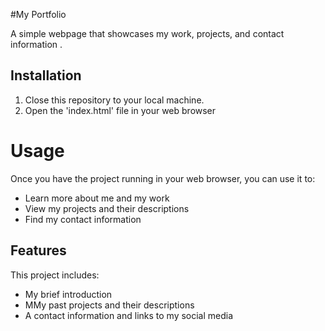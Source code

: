#My Portfolio 

A simple webpage that showcases my work, projects, and contact information . 

## Installation 
1. Close this repository to your local machine. 
2. Open the 'index.html' file in your web browser  

# Usage 

Once you have the project running in your web browser, you can use it to:
- Learn more about me and my work 
- View my projects and their descriptions 
- Find my contact information 

## Features

This project includes: 

- My brief introduction 
- MMy past projects and their descriptions
- A contact information and links to my social media 



